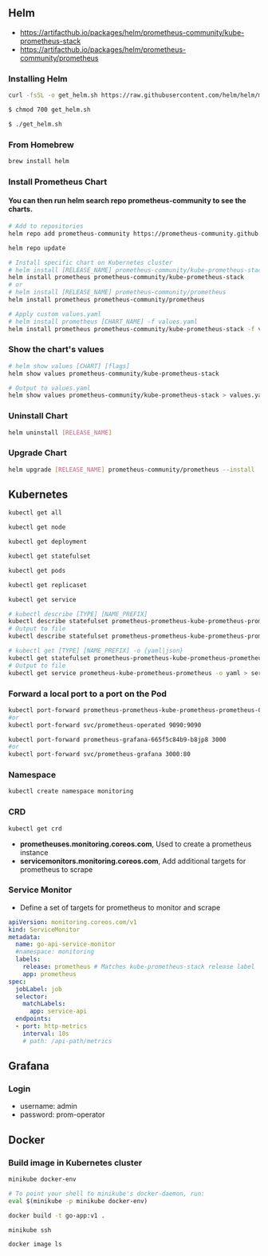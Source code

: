 ## Helm
- https://artifacthub.io/packages/helm/prometheus-community/kube-prometheus-stack
- https://artifacthub.io/packages/helm/prometheus-community/prometheus


### Installing Helm
``` bash
curl -fsSL -o get_helm.sh https://raw.githubusercontent.com/helm/helm/main/scripts/get-helm-3

$ chmod 700 get_helm.sh

$ ./get_helm.sh
```

### From Homebrew
``` bash
brew install helm
```

### Install Prometheus Chart
#### You can then run helm search repo prometheus-community to see the charts.
``` bash
# Add to repositories
helm repo add prometheus-community https://prometheus-community.github.io/helm-charts

helm repo update

# Install specific chart on Kubernetes cluster
# helm install [RELEASE_NAME] prometheus-community/kube-prometheus-stack
helm install prometheus prometheus-community/kube-prometheus-stack
# or
# helm install [RELEASE_NAME] prometheus-community/prometheus
helm install prometheus prometheus-community/prometheus

# Apply custom values.yaml
# helm install prometheus [CHART_NAME] -f values.yaml
helm install prometheus prometheus-community/kube-prometheus-stack -f values.yaml
```

### Show the chart's values
``` bash
# helm show values [CHART] [flags]
helm show values prometheus-community/kube-prometheus-stack

# Output to values.yaml
helm show values prometheus-community/kube-prometheus-stack > values.yaml
```

### Uninstall Chart
``` bash
helm uninstall [RELEASE_NAME]
```

### Upgrade Chart
``` bash
helm upgrade [RELEASE_NAME] prometheus-community/prometheus --install
```

## Kubernetes
``` bash
kubectl get all

kubectl get node

kubectl get deployment

kubectl get statefulset

kubectl get pods

kubectl get replicaset

kubectl get service

# kubectl describe [TYPE] [NAME_PREFIX]
kubectl describe statefulset prometheus-prometheus-kube-prometheus-prometheus
# Output to file
kubectl describe statefulset prometheus-prometheus-kube-prometheus-prometheus > prometheus.yaml

# kubectl get [TYPE] [NAME_PREFIX] -o {yaml|json}
kubectl get statefulset prometheus-prometheus-kube-prometheus-prometheus -o yaml
# Output to file
kubectl get service prometheus-kube-prometheus-prometheus -o yaml > service.yaml
```

### Forward a local port to a port on the Pod
``` bash
kubectl port-forward prometheus-prometheus-kube-prometheus-prometheus-0 9090
#or
kubectl port-forward svc/prometheus-operated 9090:9090

kubectl port-forward prometheus-grafana-665f5c84b9-b8jp8 3000
#or
kubectl port-forward svc/prometheus-grafana 3000:80
```

### Namespace
``` bash
kubectl create namespace monitoring
```

### CRD
``` bash
kubectl get crd
```
- **prometheuses.monitoring.coreos.com**, Used to create a prometheus instance
- **servicemonitors.monitoring.coreos.com**, Add additional targets for prometheus to scrape

### Service Monitor
- Define a set of targets for prometheus to monitor and scrape
``` yaml
apiVersion: monitoring.coreos.com/v1
kind: ServiceMonitor
metadata:
  name: go-api-service-monitor
  #namespace: monitoring
  labels:
    release: prometheus # Matches kube-prometheus-stack release label
    app: prometheus
spec:
  jobLabel: job
  selector:
    matchLabels:
      app: service-api
  endpoints:
  - port: http-metrics
    interval: 10s
    # path: /api-path/metrics
```

## Grafana
### Login
- username: admin
- password: prom-operator

## Docker
### Build image in Kubernetes cluster
``` bash
minikube docker-env

# To point your shell to minikube's docker-daemon, run:
eval $(minikube -p minikube docker-env)

docker build -t go-app:v1 .

minikube ssh

docker image ls
```